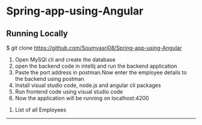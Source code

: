 # Spring-app-using-Angular

Running Locally
-----------------
$ git clone https://github.com/Soumyasri08/Spring-app-using-Angular

1. Open MySQl cli and create the database
2. open the backend code in intellij and run the backend application
3. Paste the port address in postman.Now enter the employee details to the backend using postman
4. Install visual studio code, node.js and angular cli packages
5. Run frontend code using visual studio code
6. Now the application will be running on localhost:4200

1) List of all Employees
-----------------------------
